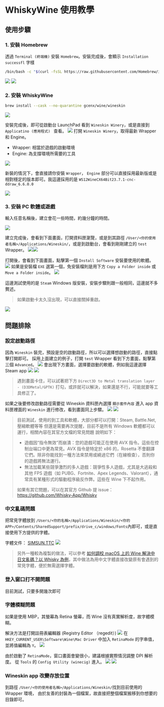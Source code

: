 # WhiskyWine 使用教學

## 使用步驟

### 1. 安裝 Homebrew

透過 `Terminal (終端機)` 安裝 `Homebrew`。安裝完成後，會顯示 `Installation successfl` 字樣

```sh
/bin/bash -c "$(curl -fsSL https://raw.githubusercontent.com/Homebrew/install/HEAD/install.sh)"
```
![](https://imgur.com/eE7H70W.jpeg)
![](https://imgur.com/AOYWccB.jpg)

### 2. 安裝 WhiskyWine

```sh
brew install --cask --no-quarantine gcenx/wine/wineskin
```
![](https://imgur.com/Rdit9DZ.jpeg)

安裝完成後，即可從啟動台 LaunchPad 看到 `Wineskin Winery`，或是直接到 `Applicatino (應用程式) ` 查看。
![](https://imgur.com/m8D9nxT.jpeg)
打開 `Wineskin Winery`，取得最新 Wrapper 和 Engine。

- Wrapper: 相當於遊戲的啟動環境
- Engine: 為支撐環境所需要的工具

![](https://imgur.com/Vxg43sr.jpeg)

新裝的情況下，會直接請你安裝 `Wrapper`， `Engine` 部分可以直接採用最新版或是相對穩定的版本即可。我這邊採用的是 `WS12WineCX64Bit23.7.1-cnc-ddraw_6.6.0.0`

![](https://imgur.com/ZbACeYV.jpeg)

### 3. 安裝 PC 軟體或遊戲

輸入任意名稱後，建立會花一些時間，約幾分鐘的時間。

![](https://imgur.com/jq0cYrY.jpeg)

建立完成後，會看到下面畫面，打開資料匣瀏覽，或是到其路徑 `/User/<你的使用者名稱>/Applications/Wineskin/`，或是到啟動台，會看到剛剛建立的 `test` Wrapper。
![](https://imgur.com/9AD5zXR.jpeg)![](https://imgur.com/dT3UB5J.jpeg)

打開後，會看到下面畫面，點擊第一個 `Install Software` 安裝要使用的軟體。
![](https://imgur.com/tKNYoaV.jpeg)
如果是安裝檔 `EXE` 選第一個，免安裝檔則是用下方 `Copy a Folder inside` 或 `Move a Folder inside`。
![](https://imgur.com/H1bUKuB.jpeg)

這邊測試使用的是 `Steam` Windows 版安裝，安裝步驟則跟一般相同，這邊就不多贅述。
> 如果啟動卡太久沒出現，可以直接關掉重啟。

![](https://imgur.com/GAc4xbC.jpeg)

## 問題排除
### 設定啟動路徑

因為 `Wineskin` 裝完，預設是空的啟動路徑，所以可以選擇想啟動的路徑，直接點擊打開即可。
採用上面建立的例子，打開 `test` Wrapper 看到下方畫面，點擊第三個 `Advanced`。
![](https://imgur.com/tKNYoaV.jpeg)
會出現下方畫面，選擇要啟動的軟體，例如我這邊選擇 Steam app
![](https://imgur.com/jun52am.jpeg)
![](https://imgur.com/fyB5RSw.jpeg)
> 遇到畫面卡住，可以試著把下方 `Direct3D to Metal translation layer - (D3DMetal/GPTK)` 打勾，或許就可以解決，如果還是不行，可能就要等工具修正了。

如果之後要修改啟動路徑需要從 Wineskin 資料匣內選擇 `顯示套件內容` 進入 app 資料匣裡面的 `Wineskin` 進行修改，看到畫面同上步驟。
![](https://imgur.com/ICFEw9f.jpeg)
![](https://imgur.com/ZBhpMhR.jpeg)
 
> 目前測試，使用的到工具和軟體，大部分都可以打開：Steam, Battle.Net, 壓縮軟體等等
> 但還是需要再次提醒，目前不是所有 Windows 軟體都可以運行，相關內容在其官方文檔的常見問題
> 說明如下：
> 
>   * 遊戲因“指令無效”而崩潰：您的遊戲可能正在使用 AVX 指令。這些在控制台端口中更為常見。AVX 指令是特定於 x86 的，Rosetta 不會翻譯它們。除非你能找到一種方法來禁用或繞過它們（在線檢查），否則你的遊戲將無法運行。
>   * 無法加載某些競爭激烈的多人遊戲：競爭性多人遊戲，尤其是大逃殺和其他 FPS 遊戲（如 PUBG、Fortnite、Apex Legends、Valorant），通常具有某種形式的驅動程序級反作弊。這些在 Wine 下不起作用。
> 
> 如果有其它問題，可以在其官方 Github 提 issue：https://github.com/Whisky-App/Whisky


### 中文亂碼問題

把常見字體放到 `/Users/<你的名稱>/Applications/Wineskin/<你的APP>/Contents/SharedSupport/prefix/drive_c/windows/Fonts`內即可，或是直接使用下方提供的字體。

字體文件： [SIMSUN.TTC](https://lanyundev.com/download_file/%E6%9D%82%E9%A1%B9/%E5%AD%97%E4%BD%93/SIMSUN.TTC)
![](https://imgur.com/l9YsUn9.jpeg)

> 另外一種較為複製的做法，可以參考 [如何調校 macOS 上的 Wine 解決中日文亂碼？以 Whisky 為例](https://becoder.org/macos-wine-tuning/)，其中做法為用中文字體直接改變原有會遇到的常見字體，便於無需選擇字體。

### 登入窗口打不開問題

目前測試，只要多開幾次即可

### 字體模糊問題

如果是使用 MBP，其螢幕為 Retina 螢幕，而 Wine 沒有真實解析度，故字體模糊。

解決方法是打開註冊表編輯器 (Registry Editor （regedit）)
![](https://imgur.com/FnpDsGA.jpeg)
在 `HKEY_CURRENT_USER\Software\Wine\Mac Driver` 中加入 `RetinaMode` 的字串值，並將值編輯為 `Y`。
![](https://imgur.com/a4uCobv.jpeg)

由於啟動了 `RetinaMode`，窗口畫面會變很小，建議根據實際情況調整 DPI 解析度。
從 `Tools` 的 `Config Utility (winecig)` 進入。
![](https://imgur.com/a4uCobv.jpeg)
![](https://imgur.com/wJmkUBR.jpeg)

### Wineskin app 改變存放位置

到路徑 `/User/<你的使用者名稱>/Applications/Wineskin/`找到目前使用的 Wrapper 環境，
由於友善的封裝為一個檔案，故直接把整個檔案搬移到你想要的目錄即可。

